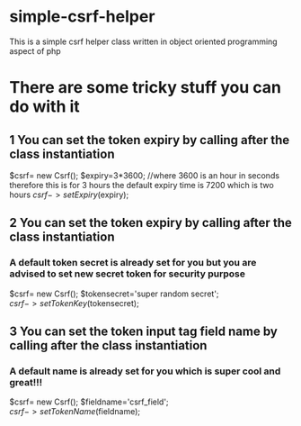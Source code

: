 # simple-csrf-helper

This is a simple csrf helper class written in object oriented programming aspect of php


# There are some tricky stuff you can do with it

  ## 1 You can set the token expiry by calling after the class instantiation
  
  $csrf= new Csrf();
  $expiry=3*3600;      //where 3600 is an hour in seconds therefore this is for  3 hours the default expiry time is 7200 which is two hours
  $csrf->setExpiry($expiry);

  ## 2 You can set the token expiry by calling after the class instantiation

  ### A default token secret is already set for you but you are advised  to set new secret token for security purpose
  
  $csrf= new Csrf();
  $tokensecret='super random secret';   
  $csrf->setTokenKey($tokensecret);

  ## 3 You can set the token input tag field name by calling after the class instantiation

  ### A default name is already set for you which is super cool and great!!!
  $csrf= new Csrf();
  $fieldname='csrf_field';   
  $csrf->setTokenName($fieldname);
